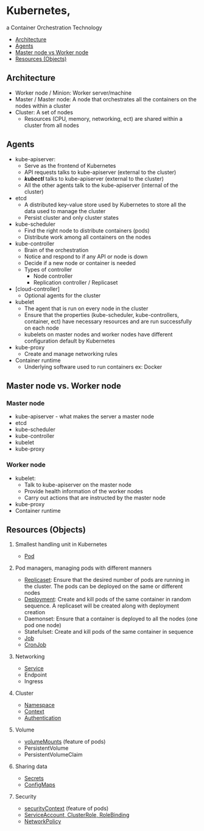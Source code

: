 # Kubernetes, 
a Container Orchestration Technology

- [Architecture](https://github.com/Ariel-Yu/knowledge-bases/blob/master/kubernetes/1-architecture.md#architecture)
- [Agents](https://github.com/Ariel-Yu/knowledge-bases/blob/master/kubernetes/1-architecture.md#agents)
- [Master node vs Worker node](https://github.com/Ariel-Yu/knowledge-bases/blob/master/kubernetes/1-architecture.md#master-node-vs-worker-node)
- [Resources (Objects)](https://github.com/Ariel-Yu/knowledge-bases/blob/master/kubernetes/1-architecture.md#resources-objects)

## Architecture
* Worker node / Minion: Worker server/machine
* Master / Master node: A node that orchestrates all the containers on the nodes within a cluster
* Cluster: A set of nodes
   * Resources (CPU, memory, networking, ect) are shared within a cluster from all nodes

## Agents
* kube-apiserver: 
    * Serve as the frontend of Kubernetes
    * API requests talks to kube-apiserver (external to the cluster)
    * ***kubectl*** talks to kube-apiserver (external to the cluster)
    * All the other agents talk to the kube-apiserver (internal of the cluster)
* etcd
    * A distributed key-value store used by Kubernetes to store all the data used to manage the cluster
    * Persist cluster and only cluster states
* kube-scheduler
    * Find the right node to distribute containers (pods)
    * Distribute work among all containers on the nodes
* kube-controller
    * Brain of the orchestration
    * Notice and respond to if any API or node is down
    * Decide if a new node or container is needed
    * Types of controller
        * Node controller
        * Replication controller / Replicaset
* [cloud-controller]
   * Optional agents for the cluster
* kubelet
    * The agent that is run on every node in the cluster
    * Ensure that the properties (kube-scheduler, kube-controllers, container, ect) have necessary resources and are run successfully on each node
    * kubelets on master nodes and worker nodes have different configuration default by Kubernetes
* kube-proxy
    * Create and manage networking rules
* Container runtime
    * Underlying software used to run containers ex: Docker

## Master node vs. Worker node

### Master node
* kube-apiserver - what makes the server a master node
* etcd
* kube-scheduler
* kube-controller
* kubelet
* kube-proxy

### Worker node
* kubelet: 
    * Talk to kube-apiserver on the master node
    * Provide health information of the worker nodes
    * Carry out actions that are instructed by the master node
* kube-proxy
* Container runtime

## Resources (Objects)
1. Smallest handling unit in Kubernetes
    * [Pod](https://github.com/Ariel-Yu/knowledge-bases/blob/master/kubernetes/3.1-pods.md)

2. Pod managers, managing pods with different manners
    * [Replicaset](https://github.com/Ariel-Yu/knowledge-bases/blob/master/kubernetes/3.2.1-replicasets-%26-repliation-controllers.md): Ensure that the desired number of pods are running in the cluster. The pods can be deployed on the same or different nodes
    * [Deployment](https://github.com/Ariel-Yu/knowledge-bases/blob/master/kubernetes/3.2.2-deployments.md): Create and kill pods of the same container in random sequence. A replicaset will be created along with deployment creation
    * Daemonset: Ensure that a container is deployed to all the nodes (one pod one node)
    * Statefulset: Create and kill pods of the same container in sequence
    * [Job](https://github.com/Ariel-Yu/knowledge-bases/blob/master/kubernetes/3.2.5-jobs.md)
    * [CronJob](https://github.com/Ariel-Yu/knowledge-bases/blob/master/kubernetes/3.2.6-cronJobs.md)

3. Networking
    * [Service](https://github.com/Ariel-Yu/knowledge-bases/blob/master/kubernetes/3.3.1-services.md)
    * Endpoint
    * Ingress

4. Cluster
    * [Namespace](https://github.com/Ariel-Yu/knowledge-bases/blob/master/kubernetes/3.4.1-namespaces.md)
    * [Context](https://github.com/Ariel-Yu/knowledge-bases/blob/master/kubernetes/3.4.2-contexts.md)
    * [Authentication](https://github.com/Ariel-Yu/knowledge-bases/blob/master/kubernetes/3.4.3-authorization.md)

5. Volume
    * [volumeMounts](https://github.com/Ariel-Yu/knowledge-bases/blob/master/kubernetes/3.1-pods.md#volumemounts) (feature of pods)
    * PersistentVolume
    * PersistentVolumeClaim

6. Sharing data
    * [Secrets](https://github.com/Ariel-Yu/knowledge-bases/blob/master/kubernetes/3.6.1-secrets.md)
    * [ConfigMaps](https://github.com/Ariel-Yu/knowledge-bases/blob/master/kubernetes/3.6.2-configMaps.md)
  
7. Security
    * [securityContext](https://github.com/Ariel-Yu/knowledge-bases/blob/master/kubernetes/3.1-pods.md#securitycontext) (feature of pods)
    * [ServiceAccount, ClusterRole, RoleBinding](https://github.com/Ariel-Yu/knowledge-bases/blob/master/kubernetes/5-security.md#serviceaccount-clusterrole-rolebinding)
    * [NetworkPolicy](https://github.com/Ariel-Yu/knowledge-bases/blob/master/kubernetes/5-security.md#network-policy)
